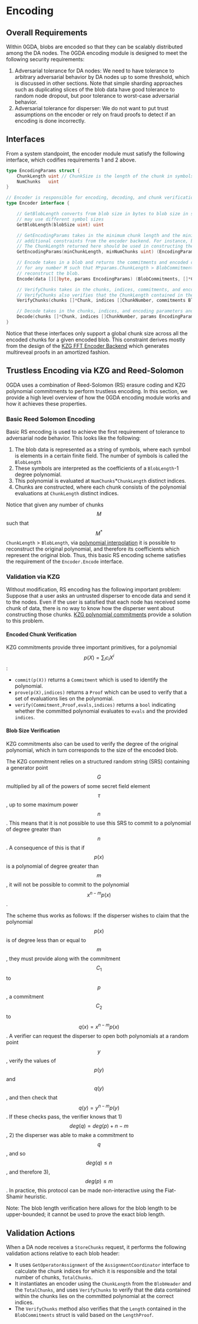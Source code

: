 # Encoding

## Overall Requirements

Within 0GDA, blobs are encoded so that they can be scalably distributed among the DA nodes. The 0GDA encoding module is designed to meet the following security requirements:

1. Adversarial tolerance for DA nodes: We need to have tolerance to arbitrary adversarial behavior by DA nodes up to some threshold, which is discussed in other sections. Note that simple sharding approaches such as duplicating slices of the blob data have good tolerance to random node dropout, but poor tolerance to worst-case adversarial behavior.
2. Adversarial tolerance for disperser: We do not want to put trust assumptions on the encoder or rely on fraud proofs to detect if an encoding is done incorrectly.

## Interfaces

From a system standpoint, the encoder module must satisfy the following interface, which codifies requirements 1 and 2 above.

```go
type EncodingParams struct {
	ChunkLength uint // ChunkSize is the length of the chunk in symbols
	NumChunks   uint
}

// Encoder is responsible for encoding, decoding, and chunk verification
type Encoder interface {

	// GetBlobLength converts from blob size in bytes to blob size in symbols. This is necessary because different encoder backends
	// may use different symbol sizes
	GetBlobLength(blobSize uint) uint

	// GetEncodingParams takes in the minimum chunk length and the minimum number of chunks and returns the encoding parameters given any
	// additional constraints from the encoder backend. For instance, both the ChunkLength and NumChunks must typically be powers of 2.
	// The ChunkLength returned here should be used in constructing the BlobHeader.
	GetEncodingParams(minChunkLength, minNumChunks uint) (EncodingParams, error)

	// Encode takes in a blob and returns the commitments and encoded chunks. The encoding will satisfy the property that
	// for any number M such that M*params.ChunkLength > BlobCommitments.Length, then any set of M chunks will be sufficient to
	// reconstruct the blob.
	Encode(data [][]byte, params EncodingParams) (BlobCommitments, []*Chunk, error)

	// VerifyChunks takes in the chunks, indices, commitments, and encoding parameters and returns an error if the chunks are invalid
	// VerifyChunks also verifies that the ChunkLength contained in the BlobCommitments is consistent with the LengthProof.
	VerifyChunks(chunks []*Chunk, indices []ChunkNumber, commitments BlobCommitments, params EncodingParams) error

	// Decode takes in the chunks, indices, and encoding parameters and returns the decoded blob
	Decode(chunks []*Chunk, indices []ChunkNumber, params EncodingParams, inputSize uint64) ([]byte, error)
}
```

Notice that these interfaces only support a global chunk size across all the encoded chunks for a given encoded blob. This constraint derives mostly from the design of the [KZG FFT Encoder Backend](encoding.md#the-kzg-fft-encoder-backend) which generates multireveal proofs in an amortized fashion.

## Trustless Encoding via KZG and Reed-Solomon

0GDA uses a combination of Reed-Solomon (RS) erasure coding and KZG polynomial commitments to perform trustless encoding. In this section, we provide a high level overview of how the 0GDA encoding module works and how it achieves these properties.

### Basic Reed Solomon Encoding

Basic RS encoding is used to achieve the first requirement of tolerance to adversarial node behavior. This looks like the following:

1. The blob data is represented as a string of symbols, where each symbol is elements in a certain finite field. The number of symbols is called the `BlobLength`
2. These symbols are interpreted as the coefficients of a `BlobLength`-1 degree polynomial.
3. This polynomial is evaluated at `NumChunks`\*`ChunkLength` distinct indices.
4. Chunks are constructed, where each chunk consists of the polynomial evaluations at `ChunkLength` distinct indices.

Notice that given any number of chunks $$M$$ such that $$M^*$$`ChunkLength` > `BlobLength`, via [polynomial interpolation](https://en.wikipedia.org/wiki/Polynomial\_interpolation) it is possible to reconstruct the original polynomial, and therefore its coefficients which represent the original blob. Thus, this basic RS encoding scheme satisfies the requirement of the `Encoder.Encode` interface.

### Validation via KZG

Without modification, RS encoding has the following important problem: Suppose that a user asks an untrusted disperser to encode data and send it to the nodes. Even if the user is satisfied that each node has received some chunk of data, there is no way to know how the disperser went about constructing those chunks. [KZG polynomial commitments](https://dankradfeist.de/ethereum/2020/06/16/kate-polynomial-commitments.html) provide a solution to this problem.

#### Encoded Chunk Verification

KZG commitments provide three important primitives, for a polynomial $$p(X) = \sum_{i}c_iX^i$$:

* `commit(p(X))` returns a `Commitment` which is used to identify the polynomial.
* `prove(p(X),indices)` returns a `Proof` which can be used to verify that a set of evaluations lies on the polynomial.
* `verify(Commitment,Proof,evals,indices)` returns a `bool` indicating whether the committed polynomial evaluates to `evals` and the provided `indices`.

#### Blob Size Verification

KZG commitments also can be used to verify the degree of the original polynomial, which in turn corresponds to the size of the encoded blob.

The KZG commitment relies on a structured random string (SRS) containing a generator point $$G$$ multiplied by all of the powers of some secret field element $$\tau$$, up to some maximum power $$n$$. This means that it is not possible to use this SRS to commit to a polynomial of degree greater than $$n$$. A consequence of this is that if $$p(x)$$ is a polynomial of degree greater than $$m$$, it will not be possible to commit to the polynomial $$x^{n-m}p(x)$$.

The scheme thus works as follows: If the disperser wishes to claim that the polynomial $$p(x)$$ is of degree less than or equal to $$m$$, they must provide along with the commitment $$C_1$$ to $$p$$, a commitment $$C_2$$ to $$q(x) = x^{n-m}p(x)$$. A verifier can request the disperser to open both polynomials at a random point $$y$$, verify the values of $$p(y)$$ and $$q(y)$$, and then check that $$q(y) = y^{n-m}p(y)$$. If these checks pass, the verifier knows that 1) $$deg(q) = deg(p) + n - m$$, 2) the disperser was able to make a commitment to $$q$$, and so $$deg(q) \le n$$, and therefore 3), $$deg(p) \le m$$. In practice, this protocol can be made non-interactive using the Fiat-Shamir heuristic.

Note: The blob length verification here allows for the blob length to be upper-bounded; it cannot be used to prove the exact blob length.

## Validation Actions

When a DA node receives a `StoreChunks` request, it performs the following validation actions relative to each blob header:

* It uses `GetOperatorAssignment` of the `AssignmentCoordinator` interface to calculate the chunk indices for which it is responsible and the total number of chunks, `TotalChunks`.
* It instantiates an encoder using the `ChunkLength` from the `BlobHeader` and the `TotalChunks`, and uses `VerifyChunks` to verify that the data contained within the chunks lies on the committed polynomial at the correct indices.
* The `VerifyChunks` method also verifies that the `Length` contained in the `BlobCommitments` struct is valid based on the `LengthProof`.
